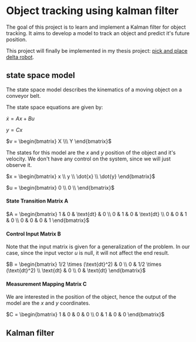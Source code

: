 # Object tracking using kalman filter
The goal of this project is to learn and implement a Kalman filter for object tracking. It aims to develop a model to track an object and predict it's future position.

This project will finally be implemented in my thesis project: [pick and place delta robot](https://github.com/ostifede02/2dr).


## state space model
The state space model describes the kinematics of a moving object on a conveyor belt.

The state space equations are given by:

$\dot{x} = Ax + Bu$

$y = Cx$

$v = \begin{bmatrix} X \\\ Y \end{bmatrix}$

The states for this model are the $x$ and $y$ position of the object and it's velocity. We don't have any control on the system, since we will just observe it.

$x = \begin{bmatrix}
x \\ 
y \\ 
\dot{x} \\ 
\dot{y} 
\end{bmatrix}$ 

$u = \begin{bmatrix}
0 \\
0 \\
\end{bmatrix}$

#### State Transition Matrix A
$A = \begin{bmatrix}
1 & 0 & \text{dt} & 0 \\
0 & 1 & 0 & \text{dt} \\
0 & 0 & 1 & 0 \\
0 & 0 & 0 & 1
\end{bmatrix}$

#### Control Input Matrix B
Note that the input matrix is given for a generalization of the problem. In our case, since the input vector $u$ is null, it will not affect the end result.

$B = \begin{bmatrix}
1/2 \times (\text{dt}^2) & 0 \\
0 & 1/2 \times (\text{dt}^2) \\
\text{dt} & 0 \\
0 & \text{dt}
\end{bmatrix}$

#### Measurement Mapping Matrix C
We are interested in the position of the object, hence the output of the model are the $x$ and $y$ coordinates.

$C = \begin{bmatrix}
1 & 0 & 0 & 0 \\
0 & 1 & 0 & 0
\end{bmatrix}$



## Kalman filter
